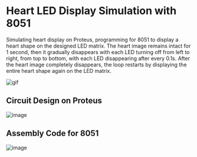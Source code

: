 # Heart LED Display Simulation with 8051

Simulating heart display on Proteus, programming for 8051 to display a heart shape on the designed LED matrix. The heart image remains intact for 1 second, then it gradually disappears with each LED turning off from left to right, from top to bottom, with each LED disappearing after every 0.1s. After the heart image completely disappears, the loop restarts by displaying the entire heart shape again on the LED matrix.

![gif](https://github.com/Phitienphan/Heart-led-matrix/assets/133135507/f2fa18ff-59fa-413c-8838-2a262264d6d2)


## Circuit Design on Proteus

![image](https://github.com/Phitienphan/Heart-led-matrix/assets/133135507/76277545-5f94-43d0-bf77-764b320ca3f5)

## Assembly Code for 8051

![image](https://github.com/Phitienphan/Heart-led-matrix/assets/133135507/66524e45-0a65-4368-9912-75649acce940)
